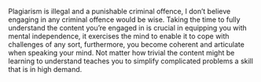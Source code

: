 Plagiarism is illegal and a punishable criminal offence, I don’t believe engaging in any criminal offence would be wise.
Taking the time to fully understand the content you’re engaged in is crucial in equipping you with mental independence, it exercises the mind to enable it to cope with challenges of any sort, furthermore, you become coherent and articulate when speaking your mind. Not matter how trivial the content might be learning to understand teaches you to simplify complicated problems a skill that is in high demand.

